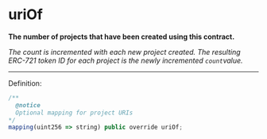 # uriOf

**The number of projects that have been created using this contract.** 

_The count is incremented with each new project created. The resulting ERC-721 token ID for each project is the newly incremented `count`value._  
****  
Definition:

```javascript
/** 
  @notice 
  Optional mapping for project URIs
*/
mapping(uint256 => string) public override uriOf;
```

